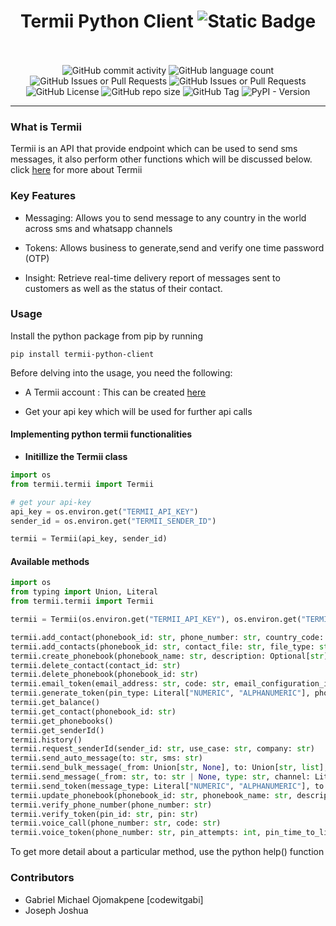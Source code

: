 <h1 align="center">Termii Python Client <img alt="Static Badge" src="https://img.shields.io/badge/termii-python-client?style=for-the-badge&logo=github&logoColor=%23000">
</h1>
<br><br>

<div align="center">
    <img alt="GitHub commit activity" src="https://img.shields.io/github/commit-activity/t/codewitgabi/python-termii">
    <img alt="GitHub language count" src="https://img.shields.io/github/languages/count/codewitgabi/python-termii">
    <img alt="GitHub Issues or Pull Requests" src="https://img.shields.io/github/issues/codewitgabi/python-termii">
    <img alt="GitHub Issues or Pull Requests" src="https://img.shields.io/github/issues-pr/codewitgabi/python-termii">
    <img alt="GitHub License" src="https://img.shields.io/github/license/codewitgabi/python-termii">
    <img alt="GitHub repo size" src="https://img.shields.io/github/repo-size/codewitgabi/python-termii">
    <img alt="GitHub Tag" src="https://img.shields.io/github/v/tag/codewitgabi/python-termii">
    <img alt="PyPI - Version" src="https://img.shields.io/pypi/v/termii-python-client">
</div>

<hr/>

### What is Termii

Termii is an API that provide endpoint which can be used to send sms messages, it also perform other functions which will be discussed below.
click [here](https://developer.termii.com/) for more about Termii

### Key Features

- Messaging: Allows you to send message to any country in the world across sms and whatsapp channels

- Tokens: Allows business to generate,send and verify one time password (OTP)

- Insight: Retrieve real-time delivery report of messages sent to customers as well as the status of their contact.

### Usage

Install the python package from pip by running

```shell
pip install termii-python-client
```

Before delving into the usage, you need the following:

- A Termii account : This can be created [here](www.termii.com)

- Get your api key which will be used for further api calls

#### Implementing python termii functionalities

- **Initillize the Termii class**

```python
import os
from termii.termii import Termii

# get your api-key
api_key = os.environ.get("TERMII_API_KEY")
sender_id = os.environ.get("TERMII_SENDER_ID")

termii = Termii(api_key, sender_id)
```

#### Available methods

```python
import os
from typing import Union, Literal
from termii.termii import Termii

termii = Termii(os.environ.get("TERMII_API_KEY"), os.environ.get("TERMII_SENDER_ID"))

termii.add_contact(phonebook_id: str, phone_number: str, country_code: Optional[int] = None, email_address: Optional[str] = None, first_name: Optional[str] = None, last_name: Optional[str] = None, company: Optional[str] = None)
termii.add_contacts(phonebook_id: str, contact_file: str, file_type: str, country_code: str)
termii.create_phonebook(phonebook_name: str, description: Optional[str] = None)
termii.delete_contact(contact_id: str)
termii.delete_phonebook(phonebook_id: str)
termii.email_token(email_address: str, code: str, email_configuration_id: str)
termii.generate_token(pin_type: Literal["NUMERIC", "ALPHANUMERIC"], phone_number: str, pin_attempts: int, pin_time_to_live: int, pin_length: int)
termii.get_balance()
termii.get_contact(phonebook_id: str)
termii.get_phonebooks()
termii.get_senderId()
termii.history()
termii.request_senderId(sender_id: str, use_case: str, company: str)
termii.send_auto_message(to: str, sms: str)
termii.send_bulk_message(_from: Union[str, None], to: Union[str, list], sms: Optional[str], type: str, channel: Literal["whatsapp", "dnd", "generic"])
termii.send_message(_from: str, to: str | None, type: str, channel: Literal["whatsapp", "dnd", "generic"], sms: Union[str, None] = None, media: Union[Optional[Mapping[Literal["url", "caption"], str]], None] = None)
termii.send_token(message_type: Literal["NUMERIC", "ALPHANUMERIC"], to: str, _from: str, channel: Literal["generic", "dnd", "whatsapp"], message_text: str, pin_time_to_live: int = 60, pin_attempts: int = 3, pin_length: int = 4, pin_placeholder: str = "< 1234 >")
termii.update_phonebook(phonebook_id: str, phonebook_name: str, description: Optional[str] = None)
termii.verify_phone_number(phone_number: str)
termii.verify_token(pin_id: str, pin: str)
termii.voice_call(phone_number: str, code: str)
termii.voice_token(phone_number: str, pin_attempts: int, pin_time_to_live: int, pin_length: int)
```

To get more detail about a particular method, use the python help() function

### Contributors

- Gabriel Michael Ojomakpene [codewitgabi]
- Joseph Joshua
